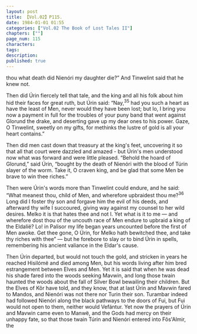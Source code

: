 ```yaml
---
layout: post
title: 【Vol.02】P115.
date: 1984-01-01 01:55
categories: ["Vol.02 The Book of Lost Tales II"]
chapters: [""]
page_num: 115
characters: 
tags: 
description: 
published: true
---
```


<p style="text-indent: 0;">
thou what death did Nienóri my daughter die?” And Tinwelint said that he knew not.
</p>

Then did Úrin fiercely tell that tale, and the king and all his folk about him hid their faces for great ruth, but Úrin said: “Nay,<SUP>35</SUP> had you such a heart as have the least of Men, never would they have been lost; but lo, I bring you now a payment in full for the troubles of your puny band that went against Glorund the drake, and deserting gave up my dear ones to his power. Gaze, O Tinwelint, sweetly on my gifts, for methinks the lustre of gold is all your heart contains.”

Then did men cast down that treasury at the king's feet, uncovering it so that all that court were dazzled and amazed - but Úrin's men understood now what was forward and were little pleased. “Behold the hoard of Glorund,” said Úrin, “bought by the death of Nienóri with the blood of Túrin slayer of the worm. Take it, O craven king, and be glad that some Men be brave to win thee riches.”

Then were Úrin's words more than Tinwelint could endure, and he said: “What meanest thou, child of Men, and wherefore upbraidest thou me?<SUP>36</SUP> Long did I foster thy son and forgave him the evil of his deeds, and afterward thy wife I succoured, giving way against my counsel to her wild desires. Melko it is that hates thee and not I. Yet what is it to me — and wherefore dost thou of the uncouth race of Men endure to upbraid a king of the Eldalië? Lo! in Palisor my life began years uncounted before the first of Men awoke. Get thee gone, O Úrin, for Melko hath bewitched thee, and take thy riches with thee” — but he forebore to slay or to bind Úrin in spells, remembering his ancient valiance in the Eldar's cause.

Then Úrin departed, but would not touch the gold, and stricken in years he reached Hisilómë and died among Men, but his words living after him bred estrangement between Elves and Men. Yet it is said that when he was dead his shade fared into the woods seeking Mavwin, and long those twain haunted the woods about the fall of Silver Bowl bewailing their children. But the Elves of Kôr have told, and they know, that at last Úrin and Mavwin fared to Mandos, and Nienóri was not there nor Turin their son. Turambar indeed had followed Nienóri along the black pathways to the doors of Fui, but Fui would not open to them, neither would Vefántur. Yet now the prayers of Úrin and Mavwin came even to Manwë, and the Gods had mercy on their unhappy fate, so that those twain Túrin and Nienóri entered into Fôs'Almir, the

